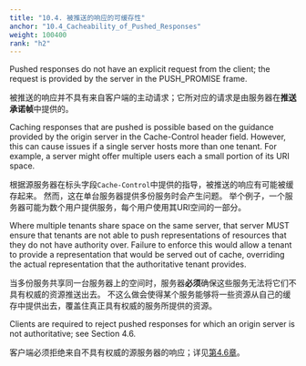 ```yaml
---
title: "10.4. 被推送的响应的可缓存性"
anchor: "10.4_Cacheability_of_Pushed_Responses"
weight: 100400
rank: "h2"
---
```


Pushed responses do not have an explicit request from the client; the request is provided by the server in the PUSH_PROMISE frame.

被推送的响应并不具有来自客户端的主动请求；它所对应的请求是由服务器在**推送承诺帧**中提供的。

Caching responses that are pushed is possible based on the guidance provided by the origin server in the Cache-Control header field. However, this can cause issues if a single server hosts more than one tenant. For example, a server might offer multiple users each a small portion of its URI space.

根据源服务器在标头字段`Cache-Control`中提供的指导，被推送的响应有可能被缓存起来。
然而，这在单台服务器提供多份服务时会产生问题。
举个例子，一个服务器可能为数个用户提供服务，每个用户使用其URI空间的一部分。

Where multiple tenants share space on the same server, that server MUST ensure that tenants are not able to push representations of resources that they do not have authority over. Failure to enforce this would allow a tenant to provide a representation that would be served out of cache, overriding the actual representation that the authoritative tenant provides.

当多份服务共享同一台服务器上的空间时，服务器**必须**确保这些服务无法将它们不具有权威的资源推送出去。
不这么做会使得某个服务能够将一些资源从自己的缓存中提供出去，覆盖住真正具有权威的服务所提供的资源。

Clients are required to reject pushed responses for which an origin server is not authoritative; see Section 4.6.

客户端必须拒绝来自不具有权威的源服务器的响应；详见[第4.6章]()。
